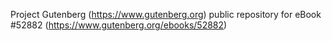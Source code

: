 Project Gutenberg (https://www.gutenberg.org) public repository for
eBook #52882 (https://www.gutenberg.org/ebooks/52882)
